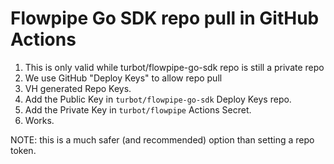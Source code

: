 # Flowpipe Go SDK repo pull in GitHub Actions


1. This is only valid while turbot/flowpipe-go-sdk repo is still a private repo
1. We use GitHub "Deploy Keys" to allow repo pull
1. VH generated Repo Keys.
1. Add the Public Key in `turbot/flowpipe-go-sdk` Deploy Keys repo.
1. Add the Private Key in `turbot/flowpipe` Actions Secret.
1. Works.

NOTE: this is a much safer (and recommended) option than setting a repo token.
